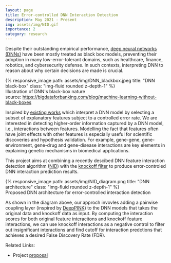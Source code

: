 ```yaml
---
layout: page
title: Error-controlled DNN Interaction Detection
description: May 2021 - Present
img: assets/img/NID.gif
importance: 2
category: research
---
```


Despite their outstanding empirical performance, [deep neural networks (DNNs)](https://en.wikipedia.org/wiki/Deep_learning) have been mostly treated as black box models, preventing their adoption in many low-error-tolerant domains, such as healthcare, finance, robotics, and cybersecurity defense. In such contexts, interpreting DNN to reason about why certain decisions are made is crucial.

<div class="row">
    <div class="col-sm mt-3 mt-md-0">
        {% responsive_image path: assets/img/DNN_blackbox.jpeg title: "DNN black-box" class: "img-fluid rounded z-depth-1" %}
    </div>
</div>
<div class="caption">
    Illustration of DNN's black-box nature<br/>
    source:
    <a href="https://bigdataforbanking.com/blog/machine-learning-without-black-boxes">
        https://bigdataforbanking.com/blog/machine-learning-without-black-boxes
    </a>
</div>

Inspired by [existing works](https://arxiv.org/pdf/1809.01185.pdf) which interpret a DNN model by selecting a subset of explanatory features subject to a controlled error rate. We are interested in detecting higher-order information captured by a DNN model, i.e., interactions between features. Modelling the fact that features often have joint effects with other features is especially useful for scientific discoveries and hypothesis validation. For example, gene-gene, gene-environment, gene-drug and gene-disease interactions are key elements in explaining genetic mechanisms in biomedical applications.

This project aims at combining a recently descibed DNN feature interaction detection algorithm ([NID](https://arxiv.org/pdf/1705.04977.pdf)) with the [knockoff filter](https://web.stanford.edu/group/candes/knockoffs/) to produce error-controled DNN interaction prediction results. 

<div class="row">
    <div class="col-sm mt-3 mt-md-0">
        {% responsive_image path: assets/img/NID_diagram.png title: "DNN architecture" class: "img-fluid rounded z-depth-1" %}
    </div>
</div>
<div class="caption">
    Proposed DNN architecture for error-controlled interaction detection
</div>

As shown in the diagram above, our approch invovles adding a pairwise coupling layer (inspired by [DeepPINK](https://arxiv.org/pdf/1809.01185.pdf)) to the DNN models that takes the original data and knockoff data as input. By computing the interaction scores for both original feature interacitons and knockoff feature interactions, we can use knockoff interactions as a negative control to filter out insignificant interactions and find cutoff for interaction predctions that achieves a desired False Discovery Rate (FDR).

Related Links:
- Project <a href="../../assets/pdf/interactionfdr.pdf" target="_blank">proposal</a>